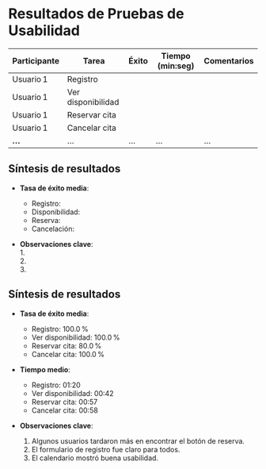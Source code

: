 # Resultados de Pruebas de Usabilidad

| Participante | Tarea           | Éxito | Tiempo (min:seg) | Comentarios                          |
|--------------|-----------------|-------|------------------|--------------------------------------|
| Usuario 1    | Registro        |       |                  |                                      |
| Usuario 1    | Ver disponibilidad |     |                  |                                      |
| Usuario 1    | Reservar cita   |       |                  |                                      |
| Usuario 1    | Cancelar cita   |       |                  |                                      |
| **…**        | …               | …     | …                | …                                    |

## Síntesis de resultados

- **Tasa de éxito media**:  
  - Registro:   
  - Disponibilidad:   
  - Reserva:   
  - Cancelación:   

- **Observaciones clave**:  
  1.   
  2.   
  3.   
## Síntesis de resultados

- **Tasa de éxito media**:  
  - Registro: 100.0 %  
  - Ver disponibilidad: 100.0 %  
  - Reservar cita: 80.0 %  
  - Cancelar cita: 100.0 %  

- **Tiempo medio**:  
  - Registro: 01:20  
  - Ver disponibilidad: 00:42  
  - Reservar cita: 00:57  
  - Cancelar cita: 00:58  

- **Observaciones clave**:  
  1. Algunos usuarios tardaron más en encontrar el botón de reserva.  
  2. El formulario de registro fue claro para todos.  
  3. El calendario mostró buena usabilidad.

